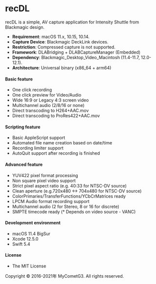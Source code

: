 # recDL

recDL is a simple, AV capture application for Intensity Shuttle from Blackmagic design.

- __Requirement__: macOS 11.x, 10.15, 10.14.
- __Capture Device__: Blackmagic DeckLink devices.
- __Restriction__: Compressed capture is not supported.
- __Framework__: DLABridging + DLABCaptureManager (Embedded)
- __Dependency__: Blackmagic_Desktop_Video_Macintosh (11.4-11.7, 12.0-12.1).
- __Architecture__: Universal binary (x86_64 + arm64)

#### Basic feature
- One click recording
- One click preview for Video/Audio
- Wide 16:9 or Legacy 4:3 screen video
- Multichannel audio (2/8/16 or none)
- Direct transcoding to H264+AAC.mov
- Direct transcoding to ProRes422+AAC.mov

#### Scripting feature
- Basic AppleScript support
- Automated file name creation based on date/time
- Recording limiter support
- AutoQuit support after recording is finished

#### Advanced feature
- YUV422 pixel format processing
- Non square pixel video support
- Strict pixel aspect ratio (e.g. 40:33 for NTSC-DV source)
- Clean aperture (e.g.720x480 <-> 704x480 for NTSC-DV source)
- ColorPrimaries/TransferFunctions/YCbCrMatrices ready
- LPCM Audio format recording support
- Multichannel audio (2 for Stereo, 8 or 16 for discrete)
- SMPTE timecode ready (* Depends on video source - VANC)

#### Development environment
- macOS 11.4 BigSur
- Xcode 12.5.0
- Swift 5.4

#### License
- The MIT License

Copyright © 2016-2021年 MyCometG3. All rights reserved.
